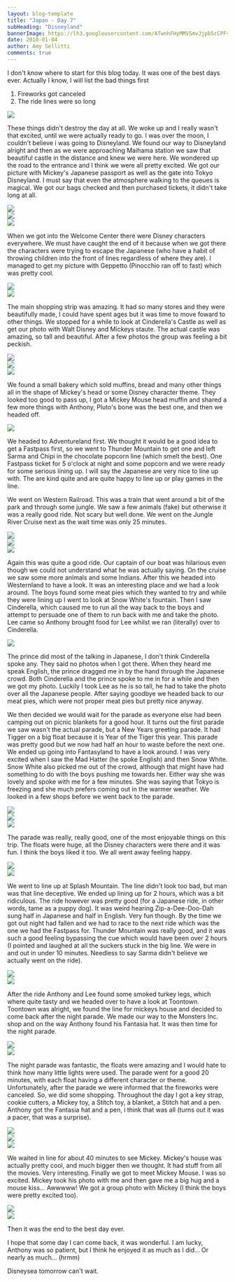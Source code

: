 ```yaml
---
layout: blog-template
title: "Japan - Day 7"
subHeading: "Disneyland"
bannerImage: https://lh3.googleusercontent.com/ATwnhFHyMMVSmvJjpb5cCPFsSaJ_5gMo1MRslgR8UXDEHWFQRZImGCQ5X4nQnbWJOj9RonEHnKA13lQJaIvU_EKBqa342Q_cKDHKBzrEtlDkXgfdASz5HwaFG-oUTdjj48nLwg
date: 2010-01-04
author: Amy Sellitti
comments: true
---
```

I don't know where to start for this blog today. It was one of the best days ever. Actually I know, I will list the bad things first

1. Fireworks got canceled
2. The ride lines were so long

<div class="center-image"><img src="https://lh3.googleusercontent.com/KjP29RFLRr1zkTmY8cbFtqM1hwvNfvZVmaGeKray1G4aVg24NdhTN31EckcGHJmukXRZhPptBcxF8_soifqpT0L5cv1vCN377p2HWgqAmxi3_auv44iEl875n2KiC7CxJpEqtA" /></div>

These things didn't destroy the day at all. We woke up and I really wasn't that excited, until we were actually ready to go. I was over the moon, I couldn't believe i was going to Disneyland. We found our way to Disneyland alright and then as we were approaching Maihama station we saw that beautiful castle in the distance and knew we were here. We wondered up the road to the entrance and I think we were all pretty excited. We got our picture with Mickey's Japanese passport as well as the gate into Tokyo Disneyland. I must say that even the atmosphere walking to the queues is magical. We got our bags checked and then purchased tickets, it didn't take long at all.

<div class="center-image"><img src="https://lh3.googleusercontent.com/LmGcxLHbjW5Uhb_7r38AgVEFTyKZPxofr3KEXSCQUnMqo_STdfKIRrWh5hOsyi4c7MNf-jzCwsdWhuNZrpD3MJnyhTG7qvFFdxv9XJifQHtaMP0BB_vns6iEROwYMr7t-HtMMQ" /></div>
<div class="center-image"><img src="https://lh3.googleusercontent.com/5AShn4SYycu9r8a0Q_tkkx5vf60sfuMkJvmsi8u8gz69iHq7MAW8odw1k-4szYiqZUagGjOqgT8fhM-knJnrNeuJ_H_5hOoOsBXhdD7BfENqQ0EJIZjfHU6krkSGc15Mf5z9OQ" /></div>
<div class="center-image"><img src="https://lh3.googleusercontent.com/J3yMNtgp79fyhkBk1O3QKDHahPnp7f-fWcM33skjNS5qvHxup6EfVQrivV4OUurz8qfE8JefocOzZqRKDUjFYs2_RO0sR3VZMHdTntIUVRiNx0t93n8OC1bbCbgnRaM2jKC8BQ" /></div>

When we got into the Welcome Center there were Disney characters everywhere. We must have caught the end of it because when we got there the characters were trying to escape the Japanese (who have a habit of throwing children into the front of lines regardless of where they are). I managed to get my picture with Geppetto (Pinocchio ran off to fast) which was pretty cool.

<div class="center-image"><img src="https://lh3.googleusercontent.com/MhRk8cpuqE1L_k6mBr-V2_EQRkX68scaC2eIEkadDa4Ehcy3YJs_nv8YLjF7VU-nRhFctSGoKqWlDI4PqHofsYM3Pfg4R3cMFdW4FKGgaxnsVItfcmp7mQlF0s250g_Gcd5-dA" /></div>
<div class="center-image"><img src="https://lh3.googleusercontent.com/3Jp1gzy5raIc1CAC3p04yrqgMJ3L1RakYrd9FZEKvTFtZWx67jMTrkUvl1IGvuk19E3eEavH4WvLcGDlNJUGeJGhENfi3Md3OHy4E-XaHsmna30-zzLDoqAlUU0fvHQkHFdzpQ" /></div>

The main shopping strip was amazing. It had so many stores and they were beautifully made, I could have spent ages but it was time to move foward to other things. We stopped for a while to look at Cinderella's Castle as well as get our photo with Walt Disney and Mickeys staute. The actual castle was amazing, so tall and beautiful. After a few photos the group was feeling a bit peckish.

<div class="center-image"><img src="https://lh3.googleusercontent.com/sAScQ28w3ayGeH7Opcko2EyKU7kK8arv6n9wm6iD3yfEN2dOUGcb4-VeGQPbxyaKBaF5XJM-iOYVMr5o6gZTuQxwKYUDfCoeU_l9ztdcM1NqFtgxehSpWZo1gNlYiqYz_9H45w" /></div>
<div class="center-image"><img src="https://lh3.googleusercontent.com/uZIHPiyXKQ_0LQNe0-XbMEVSPnhO06sn5uMHeLgOHktWoO6fUyYLAy72ptG9nl8FHj5x546wCMzgl9xbrUj1QwMu191QRr-HsAYrYNsDca62JfVCp5s84RYuzzotTRk04bfHBQ" /></div>
<div class="center-image"><img src="https://lh3.googleusercontent.com/CC1948ZGpRInap3j-eAJQT0Qom_tZz-8gAJXTwnJ6YMgjWpcT8oIS2BxIFgfMCnQAn_r04sLl1ztLvpWSFE7zx0yPGiDKJq9deAOevIFSs9wLCpxCxuT4AMwRe3HKE_owknVuQ" /></div>

We found a small bakery which sold muffins, bread and many other things all in the shape of Mickey's head or some Disney character theme. They looked too good to pass up, I got a Mickey Mouse head muffin and shared a few more things with Anthony, Pluto's bone was the best one, and then we headed off. 

<div class="center-image"><img src="https://lh3.googleusercontent.com/9Sk2rSXLY1oYynKrW6wtEFI5ThWz8GgKvufhzh0vVFu4VnL6p1dtdJNp9udL5XeDdTfG71yeSzKYVKAFfJN7V7LfIfNYeBG5dz3stNoP1CtlC2KRPur1xRrDOzASzFM-hT1M7w" /></div>

We headed to Adventureland first. We thought it would be a good idea to get a Fastpass first, so we went to Thunder Mountain to get one and left Sarma and Chipi in the chocolate popcorn line (which smelt the best). One Fastpass ticket for 5 o'clock at night and some popcorn and we were ready for some serious lining up. I will say the Japanese are very nice to line up with. The are kind quite and are quite happy to line up or play games in the line.

We went on Western Railroad. This was a train that went around a bit of the park and through some jungle. We saw a few animals (fake) but otherwise it was a really good ride. Not scary but well done. We went on the Jungle River Cruise next as the wait time was only 25 minutes.

<div class="center-image"><img src="https://lh3.googleusercontent.com/9Sk2rSXLY1oYynKrW6wtEFI5ThWz8GgKvufhzh0vVFu4VnL6p1dtdJNp9udL5XeDdTfG71yeSzKYVKAFfJN7V7LfIfNYeBG5dz3stNoP1CtlC2KRPur1xRrDOzASzFM-hT1M7w" /></div>
<div class="center-image"><img src="https://lh3.googleusercontent.com/WcMutVB3Xp1zjzp3tltrqBPN8gsCmFB0HN6ri8tJbnTCW-WwMprb5ugttdbZ2q_k1Ong2iqmS5C7M0_gDLgxzvNMLtRk0WIjS0IdVU33lMswQbsc_4AOPw9w3Bh9e3gl5mVp0g" /></div>
<div class="center-image"><img src="https://lh3.googleusercontent.com/dNNYXSjY-bNcNpharpcg-uZgMzbo3BLIW3rijrbj0g2oMD9p2HXO8LQLmhB6PDEp8xc0x_E3OhvZHFoYMwzIljVrkAeQNnJD_lteshaGkTMlct6pDsFZ-NbZf-rqH7fBBVnBbQ" /></div>

Again this was quite a good ride. Our captain of our boat was hilarious even though we could not understand what he was actually saying. On the cruise we saw some more animals and some Indians. After this we headed into Westernland to have a look. It was an interesting place and we had a look around. The boys found some meat pies which they wanted to try and while they were lining up I went to look at Snow White's fountain. Then I saw Cinderella, which caused me to run all the way back to the boys and attempt to persuade one of them to run back with me and take the photo. Lee came so Anthony brought food for Lee whilst we ran (literally) over to Cinderella.

<div class="center-image"><img src="https://lh3.googleusercontent.com/ta1hZifcpSFnfuxdiYgo8cVpxf5gU_g3OYeQoSVjXlMoxTpm6wuND0XxZa0d9EIB4nLsOJknVlov6_buo-XCHK40qyVyTKOPiWWvSQanG3lYKJkknUTPh2Spu52Q0cxDaMwZUw" /></div>

The prince did most of the talking in Japanese, I don't think Cinderella spoke any. They said no photos when I got there. When they heard me speak English, the prince dragged me in by the hand through the Japanese crowd. Both Cinderella and the prince spoke to me in for a while and then we got my photo. Luckily I took Lee as he is so tall, he had to take the photo over all the Japanese people. After saying goodbye we headed back to our meat pies, which were not proper meat pies but pretty nice anyway.

We then decided we would wait for the parade as everyone else had been camping out on picnic blankets for a good hour. It turns out the first parade we saw wasn't the actual parade, but a New Years greeting parade. It had Tigger on a big float because it is Year of the Tiger this year. This parade was pretty good but we now had half an hour to waste before the next one. We ended up going into Fantasyland to have a look around. I was very excited when I saw the Mad Hatter (he spoke English) and then Snow White. Snow White also picked me out of the crowd, although that might have had something to do with the boys pushing me towards her. Either way she was lovely and spoke with me for a few minutes. She was saying that Tokyo is freezing and she much prefers coming out in the warmer weather. We looked in a few shops before we went back to the parade.

<div class="center-image"><img src="https://lh3.googleusercontent.com/iOsiMk9CPqNUICJbkBLDpzvkeZtBjq5a_8bO11FfYFRASiWKMIONLiQRtvbXe3J_ZD5aeZP2LWp1hOuzdn-hfZD3M-Q3PdodSwy-AQ9Avvk6KZjradyK08PmPs6huUhtHVKKsg" /></div>
<div class="center-image"><img src="https://lh3.googleusercontent.com/J-4Ov5Vv1glpDHSwsiCTNLu5tT-ilW2cJUoPHWe6gJCKWggYiUpbLgZ7vLJAq0W1FBBIN1kn5mSTYHnUs10kYSgUaY7yCKyoYOL08PwWKrG9h9gip8PWvcraosSLKZOCm6th5Q" /></div>
<div class="center-image"><img src="https://lh3.googleusercontent.com/ATwnhFHyMMVSmvJjpb5cCPFsSaJ_5gMo1MRslgR8UXDEHWFQRZImGCQ5X4nQnbWJOj9RonEHnKA13lQJaIvU_EKBqa342Q_cKDHKBzrEtlDkXgfdASz5HwaFG-oUTdjj48nLwg" /></div>

The parade was really, really good, one of the most enjoyable things on this trip. The floats were huge, all the Disney characters were there and it was fun. I think the boys liked it too. We all went away feeling happy.

<div class="center-image"><img src="https://lh3.googleusercontent.com/9JU2iQik4ce4gnLbIwNigClqAlm75FKTixF3lfAwFQAm6pfBcIh0uJoBtH3ZmO9tAkZm_xRTET5wL1TPUsoCXJ9veVw03KnKe2qyDVYEW5XQ1ygx0JvHqrPPxlU9sSduPNB2oA" /></div>
<div class="center-image"><img src="https://lh3.googleusercontent.com/AnyQOh4njEGupJEdodhhfUtvRJw0aqPuba_pmXDwpjZNgYobNZ0pYxEA_MRlLO1pAdi_ddhhzCKiTPyPRL8cGZCx9ddD5uDTgjQuWq_97AYwpusDkAqEYldw4ohCWlg4hwjUMQ" /></div>

We went to line up at Splash Mountain. The line didn't look too bad, but man was that line deceptive. We ended up lining up for 2 hours, which was a bit ridiculous. The ride however was pretty good (for a Japanese ride, in other words, tame as a puppy dog). It was weird hearing Zip-a-Dee-Doo-Dah sung half in Japanese and half in English. Very fun though. By the time we got out night had fallen and we had to race to the next ride which was the one we had the Fastpass for. Thunder Mountain was really good, and it was such a good feeling bypassing the cue which would have been over 2 hours (I pointed and laughed at all the suckers stuck in the big line. We were in and out in under 10 minutes. Needless to say Sarma didn't believe we actually went on the ride).

<div class="center-image"><img src="https://lh3.googleusercontent.com/hsNlRSQpEqlSeMyx_SpFIGu6n1c-qAWtRA5qD0skwtHkAQo3mwdfgBN3YCEvpBmReXIAz4bMXAf_Aps8iAi6TTAiZPd6E7d9FF0m8Zy_z5TuEkbyuEOmJg5MSGP0Rx161Q8dnA" /></div>
<div class="center-image"><img src="https://lh3.googleusercontent.com/TT3UH23nP6tAmFqVAYGdjIiSfiyxlCtmRgYu4-j3mwTsnKq8NyPnmoeIas2FJ19X5bN3XenUTTivVRJuVzCdSHs2cpk-Eigu4ihh_e2nVH2AGunVHzODIQbZDSUnCL2EMLgRlA" /></div>

After the ride Anthony and Lee found some smoked turkey legs, which where quite tasty and we headed over to have a look at Toontown. Toontown was alright, we found the line for mickeys house and decided to come back after the night parade. We made our way to the Monsters Inc. shop and on the way Anthony found his Fantasia hat. It was then time for the night parade.

<div class="center-image"><img src="https://lh3.googleusercontent.com/le0aC13pwtdosop8heOKzQ_O1qm6e5XH5J1Pp2zMdoD4d6-lpIo6wTnCzQdQgQpjKC_s4hvPW_kiWIdY__4iL-_9E3N1BE7NeJ9HTkE47tZqeyvKiC_tl9YbHiwinECb5S9WQA" /></div>
<div class="center-image"><img src="https://lh3.googleusercontent.com/3R-l2lBxKnZ_1IUvPmjRvJ4dHUe0Rr0C1o7i_rZmH5eaPhVy8ta6tp0PhJlyTkEJtYVcCGxr1VJ-MV8PmIEq7tI0ePawUkvOEbIVF-qQYMWu4l-uQtnkanFH2Gk8P-uPqbZOpQ" /></div>

The night parade was fantastic, the floats were amazing and I would hate to think how many little lights were used. The parade went for a good 20 minutes, with each float having a different character or theme. Unfortunately, after the parade we were informed that the fireworks were canceled. So, we did some shopping. Throughout the day I got a key strap, cookie cutters, a Mickey toy, a Stitch toy, a blanket, a Stitch hat and a pen. Anthony got the Fantasia hat and a pen, i think that was all (turns out it was a pacer, that was a surprise).

<div class="center-image"><img src="https://lh3.googleusercontent.com/Q2GF6TYzAsXYzClkcS_c3Wgbg7LphkvdMa7Ek6uDrOkisShRfjgSHHVAeJFGZbX_MYyiphzvWPt3k_7if96zrvuP587Eyrds0moxuANeWXeK71sK2aKczbwLy2KEEOrtfAAJqg" /></div>
<div class="center-image"><img src="https://lh3.googleusercontent.com/B5rkCVw-NHC6FF3gqj09Y46mE6dizGIB_4YlWQqjT6yGa36R-bBBc79ivJYDFNjCuFvvDWkFwbLTbhVS1k5pEeKmmPErIVKdOYq1Rbw92cZ-ZfKMqzFnvBukcOR-tLkRwYbgnQ" /></div>
<div class="center-image"><img src="https://lh3.googleusercontent.com/dnvl7bHF6CldefAP3NYNyd3VoOyfjc44bXQYnudyfh-qggJHN0_Rfq9lBffzgH9gsRcnC3v2CBd2hFnMMmWGiSp3Xv0p66x4_vMj20YC9wMLhA0y3Wj9Q--34H6cf9wewZqdJw" /></div>

We waited in line for about 40 minutes to see Mickey. Mickey's house was actually pretty cool, and much bigger then we thought. It had stuff from all the movies. Very interesting. Finally we got to meet Mickey Mouse. I was so excited. Mickey took his photo with me and then gave me a big hug and a mouse kiss... Awwwww! We got a group photo with Mickey (I think the boys were pretty excited too).

<div class="center-image"><img src="https://lh3.googleusercontent.com/VwsbLLgsI9wCgs8cR1zs5I8Z2drYRJeOJl-ny2kj-Gcx7LbxfDIJknZyDM9kOdoS14WRQue43699oJ0nooa4yS9Ar96kea7DSKRerm76bA1fa_r-Jr5bL0L1YO8NYdoXaKo7MQ" /></div>
<div class="center-image"><img src="https://lh3.googleusercontent.com/xoS05kL3M60b2Fmqyu_mWlWDIOVoX8f0Txk5g7gSo1WImk9vhWrGoVSsNBhL9aCbUhkxC950Vag95YQD2NILlfglSccIH17c9Wiej9J38qp7GLGZNdZFQ6EuNwwTnTYV8-ooNw" /></div>

Then it was the end to the best day ever.

I hope that some day I can come back, it was wonderful. I am lucky, Anthony was so patient, but I think he enjoyed it as much as I did... Or nearly as much... (hrmm)

Disneysea tomorrow can't wait.

